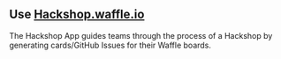 ## Use [Hackshop.waffle.io](http://hackshop.waffle.io) 
The Hackshop App guides teams through the process of a Hackshop by generating cards/GitHub Issues for their Waffle boards.
